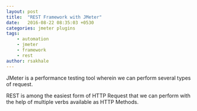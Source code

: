 ```yaml
---
layout: post
title:  "REST Framework with JMeter"
date:   2016-08-22 08:35:03 +0530
categories: jmeter plugins
tags: 
    - automation
    - jmeter
    - framework
    - rest
author: rsakhale
---
```


JMeter is a performance testing tool wherein we can perform several types of request.
<!--more-->
REST is among the easiest form of HTTP Request that we can perform with the help of multiple verbs available as HTTP Methods.